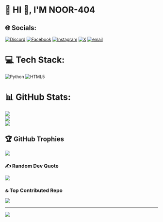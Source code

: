# 💫 HI 👋, I'M NOOR-404

## 🌐 Socials:
[![Discord](https://img.shields.io/badge/Discord-%237289DA.svg?logo=discord&logoColor=white)](https://discord.gg/https://discord.gg/8k9R7Bv4) [![Facebook](https://img.shields.io/badge/Facebook-%231877F2.svg?logo=Facebook&logoColor=white)](https://facebook.com/https://www.facebook.com/WHO.IS.NOOR) [![Instagram](https://img.shields.io/badge/Instagram-%23E4405F.svg?logo=Instagram&logoColor=white)](https://instagram.com/https://www.instagram.com/_n_o_o_r_4_0_4_) [![X](https://img.shields.io/badge/X-black.svg?logo=X&logoColor=white)](https://x.com/https://x.com/_n_o_o_r_4_0_4_) [![email](https://img.shields.io/badge/Email-D14836?logo=gmail&logoColor=white)](mailto:daniyaln.hossai@gmail.com) 

# 💻 Tech Stack:
![Python](https://img.shields.io/badge/python-3670A0?style=for-the-badge&logo=python&logoColor=ffdd54) ![HTML5](https://img.shields.io/badge/html5-%23E34F26.svg?style=for-the-badge&logo=html5&logoColor=white)
# 📊 GitHub Stats:
![](https://github-readme-stats.vercel.app/api?username=NOOR-404&theme=dark&hide_border=false&include_all_commits=true&count_private=false)<br/>
![](https://nirzak-streak-stats.vercel.app/?user=NOOR-404&theme=dark&hide_border=false)<br/>
![](https://github-readme-stats.vercel.app/api/top-langs/?username=NOOR-404&theme=dark&hide_border=false&include_all_commits=true&count_private=false&layout=compact)

## 🏆 GitHub Trophies
![](https://github-profile-trophy.vercel.app/?username=NOOR-404&theme=radical&no-frame=false&no-bg=true&margin-w=4)

### ✍️ Random Dev Quote
![](https://quotes-github-readme.vercel.app/api?type=horizontal&theme=radical)

### 🔝 Top Contributed Repo
![](https://github-contributor-stats.vercel.app/api?username=NOOR-404&limit=5&theme=dark&combine_all_yearly_contributions=true)

---
[![](https://visitcount.itsvg.in/api?id=NOOR-404&icon=0&color=0)](https://visitcount.itsvg.in)

<!-- Proudly created with GPRM ( https://gprm.itsvg.in ) -->
